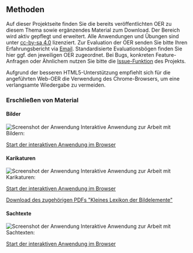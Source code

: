 ## Methoden

Auf dieser Projektseite finden Sie die bereits veröffentlichten OER zu diesem Thema sowie ergänzendes Material zum Download. Der Bereich wird aktiv gepflegt und erweitert. Alle Anwendungen und Übungen sind unter [cc-by-sa 4.0](https://creativecommons.org/licenses/by-sa/4.0/) lizenziert. Zur Evaluation der OER senden Sie bitte Ihren Erfahrungsbericht via [Email](mailto:sebastian.wolf.oer@outlook.de). Standardisierte Evaluationsbögen finden Sie hier ggf. den jeweiligen OER zugeordnet. Bei Bugs, konkreten Feature-Anfragen oder Ähnlichem nutzen Sie bitte die [Issue-Funktion](https://github.com/wissualisierung/medpaed/issues) des Projekts. 

Aufgrund der besseren HTML5-Unterstützung empfiehlt sich für die angeführten Web-OER die Verwendung des Chrome-Browsers, um eine verlangsamte Wiedergabe zu vermeiden.

### Erschließen von Material
#### Bilder
![Screenshot der Anwendung](https://wissualisierung.github.io/geschichte/methoden/assets/bild.png)
Interaktive Anwendung zur Arbeit mit Bildern: 

[Start der interaktiven Anwendung im Browser](https://wissualisierung.github.io/geschichte/methoden/bild/index.html)

#### Karikaturen
![Screenshot der Anwendung](https://wissualisierung.github.io/geschichte/methoden/assets/karikatur.png)
Interaktive Anwendung zur Arbeit mit Karikaturen: 

[Start der interaktiven Anwendung im Browser](https://wissualisierung.github.io/geschichte/methoden/karikatur/index.html)

[Download des zugehörigen PDFs "Kleines Lexikon der Bildelemente"](https://wissualisierung.github.io/geschichte/methoden/download/lexikon-bildelemente.pdf)

#### Sachtexte
![Screenshot der Anwendung](https://wissualisierung.github.io/geschichte/methoden/assets/sachtext.png)
Interaktive Anwendung zur Arbeit mit Sachtexten: 

[Start der interaktiven Anwendung im Browser](https://wissualisierung.github.io/geschichte/methoden/sachtext/index.html)
